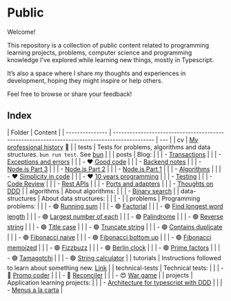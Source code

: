 # Public

Welcome!

This repository is a collection of public content related to programming learning projects, problems, computer science and programming knowledge I’ve explored while learning new things, mostly in Typescript.

It’s also a space where I share my thoughts and experiences in development, hoping they might inspire or help others.

Feel free to browse or share your feedback!

## Index

| Folder          | Content                                                                                       |
| --------------- | --------------------------------------------------------------------------------------------- | --- |
| cv              | [My professional history](cv/README.md) 💼                                                    |
| tests           | Tests for problems, algorithms and data structures. `bun run test`. See [bun](https://bun.sh) |     |
| posts           | Blog:                                                                                         |
|                 | - [Transactions](posts/2024-09-09-transactions.md)                                            |
|                 | - [Exceptions and errors](posts/2024-08-26-exceptions-and-errors.md)                          |
|                 | - ❤️ [Good code](posts/2023-09-14-good-code.md)                                               |
|                 | - [Backend notes](posts/2023-07-28-backend-notes.md)                                          |
|                 | - [Node.js Part 3](posts/2023-07-14-node-js-3.md)                                             |
|                 | - [Node.js Part 2](posts/2023-07-11-node-js-2.md)                                             |
|                 | - [Node.js Part 1](posts/2023-07-10-node-js-1.md)                                             |
|                 | - [Algorithms](posts/2023-01-03-algorithms.md)                                                |
|                 | - ❤️ [Simplicity in code](posts/2022-11-10-simplicity-in-code.md)                             |
|                 | - ❤️ [10 years programming](posts/2022-11-04-ten-years-programming.md)                        |
|                 | - [Testing](posts/2020-02-21-testing.md)                                                      |
|                 | - [Code Review](posts/2019-03-25-code-review.md)                                              |
|                 | - [Rest APIs](posts/2017-05-20-rest-apis.md)                                                  |
|                 | - [Ports and adapters](posts/2016-06-06-ports-and-adapters.md)                                |
|                 | - [Thoughts on DDD](posts/2016-05-25-thoughts-on-ddd.md)                                      |
| algorithms      | About algorithms:                                                                             |
|                 | - [Binary search](algorithms/binary_search.ts)                                                |
| data-structures | About data structures:                                                                        |
|                 | -                                                                                             |
| problems        | Programming problems:                                                                         |
|                 | - 🟢 [Running sum](problems/easy/running_sum.ts)                                              |
|                 | - 🟢 [Factorial](problems/easy/factorial.ts)                                                  |
|                 | - 🟢 [Find longest word length](problems/easy/find_longest_word_length.ts)                    |
|                 | - 🟢 [Largest number of each](problems/easy/largest_number_of_each.ts)                        |
|                 | - 🟢 [Palindrome](problems/easy/palindrome.ts)                                                |
|                 | - 🟢 [Reverse string](problems/easy/reverse_string.ts)                                        |
|                 | - 🟢 [Title case](problems/easy/title_case.ts)                                                |
|                 | - 🟢 [Truncate string](problems/easy/truncate_string.ts)                                      |
|                 | - 🟢 [Contains duplicate](problems/easy/contains_duplicate.ts)                                |
|                 | - 🟢 [Fibonacci naive](problems/easy/fibonacci_naive.ts)                                      |
|                 | - 🟢 [Fibonacci bottom up](problems/easy/fibonacci_bottom_up.ts)                              |
|                 | - 🟢 [Fibonacci memoized](problems/easy/fibonacci_memoized.ts)                                |
|                 | - 🟢 [Fizzbuzz](problems/easy/fizzbuzz.ts)                                                    |
|                 | - 🟢 [Berlin clock](problems/easy/berlin_clock.ts)                                            |
|                 | - 🟢 [Prime factors](problems/easy/prime_factors.ts)                                          |
|                 | - 🟢 [Tamagotchi](problems/easy/tamagotchi.ts)                                                |
|                 | - 🟢 [String calculator](problems/easy/string_calculator.ts)                                  |
| tutorials       | Instructions followed to learn about something new. [Link](tutorials/README.md)               |
| technical-tests | Technical tests:                                                                              |
|                 | - 😤 [Promo coder](technical-tests/promo-coder/README.md)                                     |
|                 | - 🙂 [Reconciler](technical-tests/reconciler/README.md)                                       |
|                 | - 😍 [War game](technical-tests/war-game/README.md)                                           |
| projects        | Application learning projects:                                                                |
|                 | - [Architecture for typescript with DDD](projects/architecture-ts-ddd/README.md)              |
|                 | - [Menus a la carta](projects/menus-a-la-carta/README.md)                                     |
